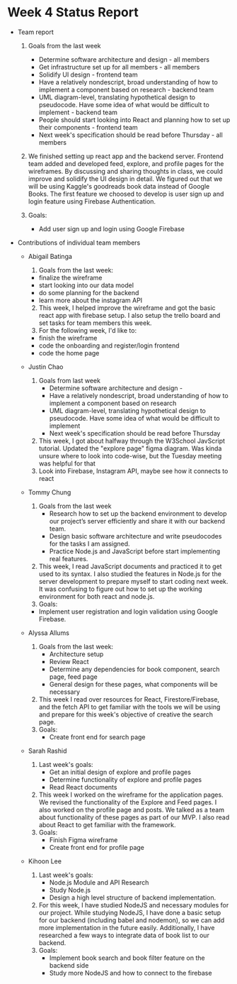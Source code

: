 # Week 4 Status Report

- Team report
  1. Goals from the last week
        * Determine software architecture and design - all members
        * Get infrastructure set up for all members - all members
        * Solidify UI design - frontend team
        * Have a relatively nondescript, broad understanding of how to implement a component based on research - backend team
        * UML diagram-level, translating hypothetical design to pseudocode. Have some idea of what would be difficult to implement - backend team
        * People should start looking into React and planning how to set up their components - frontend team
        * Next week's specification should be read before Thursday - all members
 
  2. We finished setting up react app and the backend server. Frontend team added and developed feed, explore, and profile pages for the wireframes. By discussing and sharing thoughts in class, we could improve and solidify the UI design in detail. We figured out that we will be using Kaggle's goodreads book data instead of Google Books. The first feature we choosed to develop is user sign up and login feature using Firebase Authentication.
  
  3. Goals:
        * Add user sign up and login using Google Firebase

- Contributions of individual team members
  * Abigail Batinga
    1. Goals from the last week:
      - finalize the wireframe
      - start looking into our data model
      - do some planning for the backend
      - learn more about the instagram API
    2. This week, I helped improve the wireframe and got the basic react app with firebase setup. I also setup the trello board and set tasks for team members this week. 
    3. For the following week, I'd like to:
      - finish the wireframe
      - code the onboarding and register/login frontend
      - code the home page
  * Justin Chao
    1. Goals from last week
        - Determine software architecture and design -
        - Have a relatively nondescript, broad understanding of how to implement a component based on research
        - UML diagram-level, translating hypothetical design to pseudocode. Have some idea of what would be difficult to implement
        - Next week's specification should be read before Thursday
    2. This week, I got about halfway through the W3School JavScript tutorial. Updated the "explore page" figma diagram. Was kinda unsure where to look
        into code-wise, but the Tuesday meeting was helpful for that
    3. Look into Firebase, Instagram API, maybe see how it connects to react
  * Tommy Chung
    1. Goals from the last week
        - Research how to set up the backend environment to develop our project’s server efficiently and share it with our backend team. 
        - Design basic software architecture and write pseudocodes for the tasks I am assigned.
        - Practice Node.js and JavaScript before start implementing real features.
    2. This week, I read JavaScript documents and practiced it to get used to its syntax. I also studied the features in Node.js for the server development to prepare myself to start coding next week. It was confusing to figure out how to set up the working environment for both react and node.js.
    3. Goals:
      * Implement user registration and login validation using Google Firebase.

  * Alyssa Allums
    1. Goals from the last week:
       * Architecture setup  
       * Review React  
       * Determine any dependencies for book component, search page, feed page  
       * General design for these pages, what components will be necessary    
    2. This week I read over resources for React, Firestore/Firebase, and the fetch API to get familiar with the tools we will be using
    and prepare for this week's objective of creative the search page.
    3. Goals:
       * Create front end for search page  
  * Sarah Rashid
    1. Last week's goals:
       * Get an initial design of explore and profile pages
       * Determine functionality of explore and profile pages
       * Read React documents
    2. This week I worked on the wireframe for the application pages. We revised the functionality of the Explore and Feed pages. I also worked on the profile page and posts. We talked as a team about functionality of these pages as part of our MVP. I also read about React to get familiar with the framework. 
    3. Goals:
       * Finish Figma wireframe 
       * Create front end for profile page
  * Kihoon Lee
    1. Last week's goals:
       * Node.js Module and API Research
       * Study Node.js
       * Design a high level structure of backend implementation. 
    2. For this week, I have studied NodeJS and necessary modules for our project. While studying NodeJS, I have done a basic setup for our backend (including babel and nodemon), so we can add more implementation in the future easily. Additionally, I have researched a few ways to integrate data of book list to our backend.
    3. Goals:
       * Implement book search and book filter feature on the backend side
       * Study more NodeJS and how to connect to the firebase
